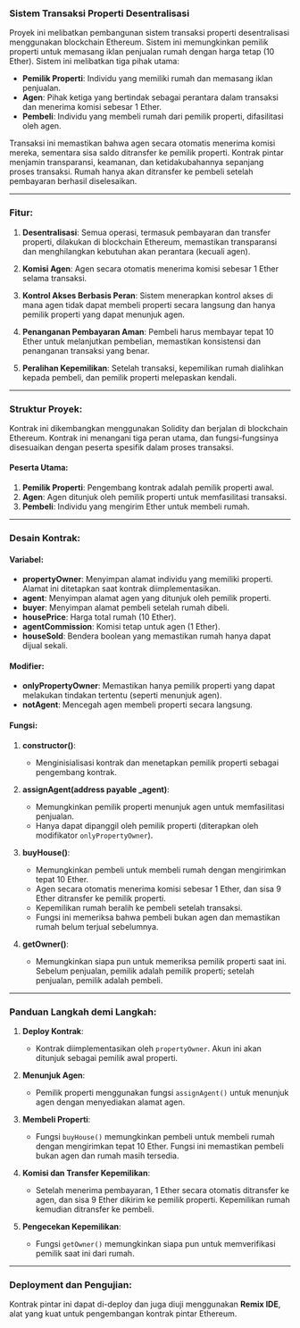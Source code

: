 ### Sistem Transaksi Properti Desentralisasi 

Proyek ini melibatkan pembangunan sistem transaksi properti desentralisasi menggunakan blockchain Ethereum. Sistem ini memungkinkan pemilik properti untuk memasang iklan penjualan rumah dengan harga tetap (10 Ether). Sistem ini melibatkan tiga pihak utama:
- **Pemilik Properti**: Individu yang memiliki rumah dan memasang iklan penjualan.
- **Agen**: Pihak ketiga yang bertindak sebagai perantara dalam transaksi dan menerima komisi sebesar 1 Ether.
- **Pembeli**: Individu yang membeli rumah dari pemilik properti, difasilitasi oleh agen.

Transaksi ini memastikan bahwa agen secara otomatis menerima komisi mereka, sementara sisa saldo ditransfer ke pemilik properti. Kontrak pintar menjamin transparansi, keamanan, dan ketidakubahannya sepanjang proses transaksi. Rumah hanya akan ditransfer ke pembeli setelah pembayaran berhasil diselesaikan.

---

### Fitur:

1. **Desentralisasi**: Semua operasi, termasuk pembayaran dan transfer properti, dilakukan di blockchain Ethereum, memastikan transparansi dan menghilangkan kebutuhan akan perantara (kecuali agen).  

2. **Komisi Agen**: Agen secara otomatis menerima komisi sebesar 1 Ether selama transaksi.  

3. **Kontrol Akses Berbasis Peran**: Sistem menerapkan kontrol akses di mana agen tidak dapat membeli properti secara langsung dan hanya pemilik properti yang dapat menunjuk agen.

4. **Penanganan Pembayaran Aman**: Pembeli harus membayar tepat 10 Ether untuk melanjutkan pembelian, memastikan konsistensi dan penanganan transaksi yang benar.

5. **Peralihan Kepemilikan**: Setelah transaksi, kepemilikan rumah dialihkan kepada pembeli, dan pemilik properti melepaskan kendali.

---

### Struktur Proyek:

Kontrak ini dikembangkan menggunakan Solidity dan berjalan di blockchain Ethereum. Kontrak ini menangani tiga peran utama, dan fungsi-fungsinya disesuaikan dengan peserta spesifik dalam proses transaksi.

#### Peserta Utama:
1. **Pemilik Properti**: Pengembang kontrak adalah pemilik properti awal.
2. **Agen**: Agen ditunjuk oleh pemilik properti untuk memfasilitasi transaksi.
3. **Pembeli**: Individu yang mengirim Ether untuk membeli rumah.

---

### Desain Kontrak:

#### Variabel:

- **propertyOwner**: Menyimpan alamat individu yang memiliki properti. Alamat ini ditetapkan saat kontrak diimplementasikan.
- **agent**: Menyimpan alamat agen yang ditunjuk oleh pemilik properti.
- **buyer**: Menyimpan alamat pembeli setelah rumah dibeli.
- **housePrice**: Harga total rumah (10 Ether).
- **agentCommission**: Komisi tetap untuk agen (1 Ether).
- **houseSold**: Bendera boolean yang memastikan rumah hanya dapat dijual sekali.

#### Modifier:

- **onlyPropertyOwner**: Memastikan hanya pemilik properti yang dapat melakukan tindakan tertentu (seperti menunjuk agen).
- **notAgent**: Mencegah agen membeli properti secara langsung.

#### Fungsi:

1. **constructor()**: 
   - Menginisialisasi kontrak dan menetapkan pemilik properti sebagai pengembang kontrak.

2. **assignAgent(address payable _agent)**:
   - Memungkinkan pemilik properti menunjuk agen untuk memfasilitasi penjualan.
   - Hanya dapat dipanggil oleh pemilik properti (diterapkan oleh modifikator `onlyPropertyOwner`).

3. **buyHouse()**:
   - Memungkinkan pembeli untuk membeli rumah dengan mengirimkan tepat 10 Ether.
   - Agen secara otomatis menerima komisi sebesar 1 Ether, dan sisa 9 Ether ditransfer ke pemilik properti.
   - Kepemilikan rumah beralih ke pembeli setelah transaksi.
   - Fungsi ini memeriksa bahwa pembeli bukan agen dan memastikan rumah belum terjual sebelumnya.

4. **getOwner()**:  
   - Memungkinkan siapa pun untuk memeriksa pemilik properti saat ini. Sebelum penjualan, pemilik adalah pemilik properti; setelah penjualan, pemilik adalah pembeli.

---

### Panduan Langkah demi Langkah:

1. **Deploy Kontrak**: 
   - Kontrak diimplementasikan oleh `propertyOwner`. Akun ini akan ditunjuk sebagai pemilik awal properti.  

2. **Menunjuk Agen**:  
   - Pemilik properti menggunakan fungsi `assignAgent()` untuk menunjuk agen dengan menyediakan alamat agen.  

3. **Membeli Properti**:
   - Fungsi `buyHouse()` memungkinkan pembeli untuk membeli rumah dengan mengirimkan tepat 10 Ether. Fungsi ini memastikan pembeli bukan agen dan rumah masih tersedia.  

4. **Komisi dan Transfer Kepemilikan**:  
   - Setelah menerima pembayaran, 1 Ether secara otomatis ditransfer ke agen, dan sisa 9 Ether dikirim ke pemilik properti. Kepemilikan rumah kemudian ditransfer ke pembeli.
   
5. **Pengecekan Kepemilikan**:  
   - Fungsi `getOwner()` memungkinkan siapa pun untuk memverifikasi pemilik saat ini dari rumah.

---

### Deployment dan Pengujian:

Kontrak pintar ini dapat di-deploy dan juga diuji menggunakan **Remix IDE**, alat yang kuat untuk pengembangan kontrak pintar Ethereum.
